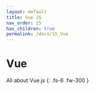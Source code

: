 ```yaml
---
layout: default
title: Vue JS
nav_order: 15
has_children: true
permalink: /docs/15_Vue
---
```


# Vue

All about Vue.js
{: .fs-6 .fw-300 }
